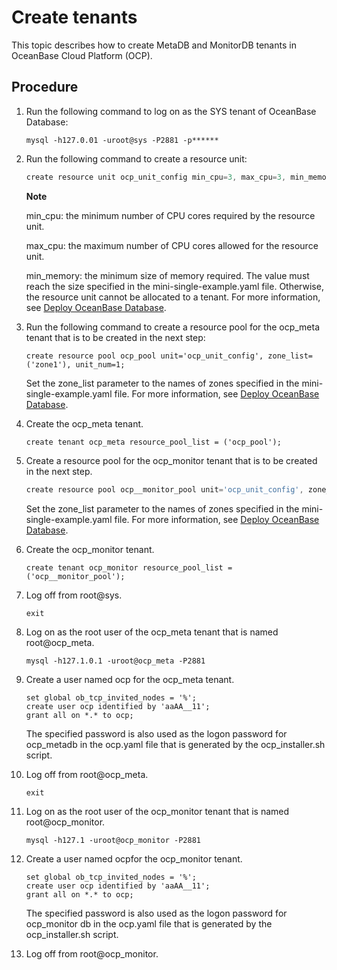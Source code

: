 Create tenants 
===================================

This topic describes how to create MetaDB and MonitorDB tenants in OceanBase Cloud Platform (OCP). 

Procedure 
------------------------------

1. Run the following command to log on as the SYS tenant of OceanBase Database: 

   ```unknow
   mysql -h127.0.01 -uroot@sys -P2881 -p******
   ```

   

2. Run the following command to create a resource unit: 

   ```javascript
   create resource unit ocp_unit_config min_cpu=3, max_cpu=3, min_memory=5368709120, max_memory=5368709120, max_iops=1000, min_iops=128, max_disk_size=1000000000, max_session_num=100;
   ```

   
   **Note**

   

   min_cpu: the minimum number of CPU cores required by the resource unit. 

   max_cpu: the maximum number of CPU cores allowed for the resource unit. 

   min_memory: the minimum size of memory required. The value must reach the size specified in the mini-single-example.yaml file. Otherwise, the resource unit cannot be allocated to a tenant. For more information, see [Deploy OceanBase Database](/en-US/2.deployment-guide/5.prepare-metadb-and-monitordb/2.deploy-the-oceanbase-database.md).
   

3. Run the following command to create a resource pool for the ocp_meta tenant that is to be created in the next step: 

   ```unknow
   create resource pool ocp_pool unit='ocp_unit_config', zone_list=('zone1'), unit_num=1;
   ```

   

   Set the zone_list parameter to the names of zones specified in the mini-single-example.yaml file. For more information, see [Deploy OceanBase Database](/en-US/2.deployment-guide/5.prepare-metadb-and-monitordb/2.deploy-the-oceanbase-database.md).
   

4. Create the ocp_meta tenant. 

   ```unknow
   create tenant ocp_meta resource_pool_list = ('ocp_pool');
   ```

   

5. Create a resource pool for the ocp_monitor tenant that is to be created in the next step. 

   ```javascript
   create resource pool ocp__monitor_pool unit='ocp_unit_config', zone_list=('zone1'), unit_num=1;
   ```

   

   Set the zone_list parameter to the names of zones specified in the mini-single-example.yaml file. For more information, see [Deploy OceanBase Database](/en-US/2.deployment-guide/5.prepare-metadb-and-monitordb/2.deploy-the-oceanbase-database.md).
   

6. Create the ocp_monitor tenant. 

   ```unknow
   create tenant ocp_monitor resource_pool_list = ('ocp__monitor_pool');
   ```

   

7. Log off from root@sys. 

   ```unknow
   exit
   ```

   

8. Log on as the root user of the ocp_meta tenant that is named root@ocp_meta. 

   ```unknow
   mysql -h127.1.0.1 -uroot@ocp_meta -P2881
   ```

   

9. Create a user named ocp for the ocp_meta tenant. 

   ```unknow
   set global ob_tcp_invited_nodes = '%';
   create user ocp identified by 'aaAA__11';
   grant all on *.* to ocp;
   ```

   

   The specified password is also used as the logon password for ocp_metadb in the ocp.yaml file that is generated by the ocp_installer.sh script.
   

10. Log off from root@ocp_meta. 

    ```unknow
    exit
    ```

    

11. Log on as the root user of the ocp_monitor tenant that is named root@ocp_monitor. 

    ```unknow
    mysql -h127.1 -uroot@ocp_monitor -P2881
    ```

    

12. Create a user named ocpfor the ocp_monitor tenant. 

    ```unknow
    set global ob_tcp_invited_nodes = '%';
    create user ocp identified by 'aaAA__11'; 
    grant all on *.* to ocp;
    ```

    

    The specified password is also used as the logon password for ocp_monitor db in the ocp.yaml file that is generated by the ocp_installer.sh script.
    

13. Log off from root@ocp_monitor.

    



